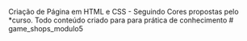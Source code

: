 Criação de Página em HTML e CSS - Seguindo Cores propostas pelo *curso. Todo conteúdo criado para para prática de conhecimento # game_shops_modulo5
